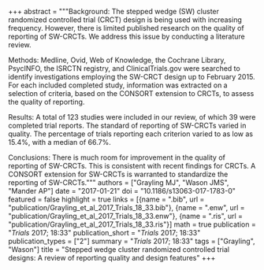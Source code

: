 +++
abstract = """Background: The stepped wedge (SW) cluster randomized controlled trial (CRCT) design is being used with increasing frequency. However, there is limited published research on the quality of reporting of SW-CRCTs. We address this issue by conducting a literature review.

Methods: Medline, Ovid, Web of Knowledge, the Cochrane Library, PsycINFO, the ISRCTN registry, and ClinicalTrials.gov were searched to identify investigations employing the SW-CRCT design up to February 2015. For each included completed study, information was extracted on a selection of criteria, based on the CONSORT extension to CRCTs, to assess the quality of reporting.

Results: A total of 123 studies were included in our review, of which 39 were completed trial reports. The standard of reporting of SW-CRCTs varied in quality. The percentage of trials reporting each criterion varied to as low as 15.4%, with a median of 66.7%.

Conclusions: There is much room for improvement in the quality of reporting of SW-CRCTs. This is consistent with recent findings for CRCTs. A CONSORT extension for SW-CRCTs is warranted to standardize the reporting of SW-CRCTs."""
authors = ["Grayling MJ", "Wason JMS", "Mander AP"]
date = "2017-01-21"
doi = "10.1186/s13063-017-1783-0"
featured = false
highlight = true
links = [{name = ".bib", url = "publication/Grayling_et_al_2017_Trials_18_33.bib"}, {name = ".enw", url = "publication/Grayling_et_al_2017_Trials_18_33.enw"}, {name = ".ris", url = "publication/Grayling_et_al_2017_Trials_18_33.ris"}]
math = true
publication = "*Trials* 2017; 18:33"
publication_short = "*Trials* 2017; 18:33"
publication_types = ["2"]
summary = "*Trials* 2017; 18:33"
tags = ["Grayling", "Wason"]
title = "Stepped wedge cluster randomized controlled trial designs: A review of reporting quality and design features"
+++

